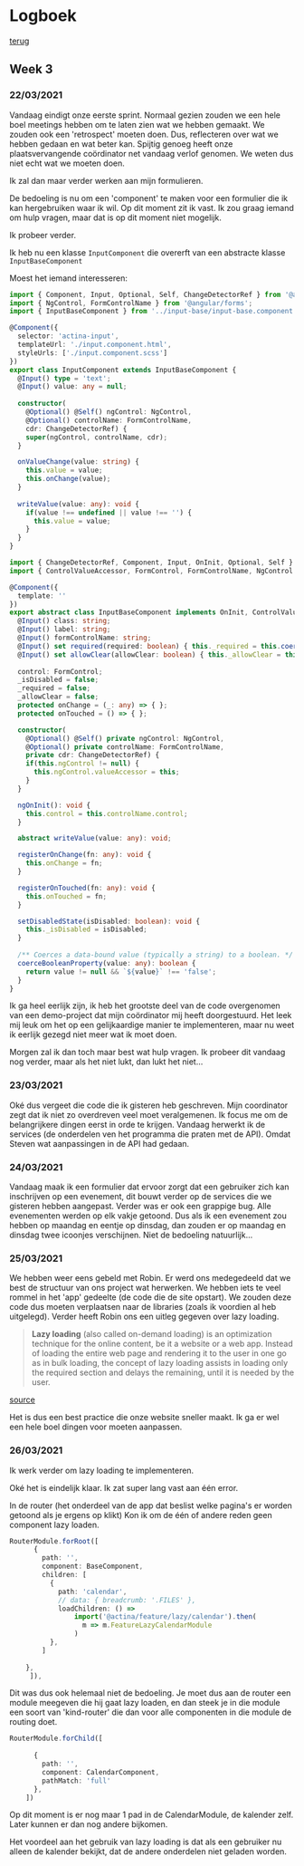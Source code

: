 # Logboek
[terug](https://martijnmeeldijk.github.io/stage/)

## Week 3

### 22/03/2021

Vandaag eindigt onze eerste sprint. Normaal gezien zouden we een hele boel meetings hebben om te laten zien wat we hebben gemaakt. We zouden ook een 'retrospect' moeten doen. Dus, reflecteren over wat we hebben gedaan en wat beter kan. Spijtig genoeg heeft onze plaatsvervangende coördinator net vandaag verlof genomen. We weten dus niet echt wat we moeten doen. 

Ik zal dan maar verder werken aan mijn formulieren. 

De bedoeling is nu om een 'component' te maken voor een formulier die ik kan hergebruiken waar ik wil. Op dit moment zit ik vast. Ik zou graag iemand om hulp vragen, maar dat is op dit moment niet mogelijk.

Ik probeer verder.

Ik heb nu een klasse `InputComponent` die overerft van een abstracte klasse `InputBaseComponent`



Moest het iemand interesseren:

```typescript
import { Component, Input, Optional, Self, ChangeDetectorRef } from '@angular/core';
import { NgControl, FormControlName } from '@angular/forms';
import { InputBaseComponent } from '../input-base/input-base.component';

@Component({
  selector: 'actina-input',
  templateUrl: './input.component.html',
  styleUrls: ['./input.component.scss']
})
export class InputComponent extends InputBaseComponent {
  @Input() type = 'text';
  @Input() value: any = null;
  
  constructor(
    @Optional() @Self() ngControl: NgControl,
    @Optional() controlName: FormControlName,
    cdr: ChangeDetectorRef) {
    super(ngControl, controlName, cdr);
  }

  onValueChange(value: string) {
    this.value = value;
    this.onChange(value);
  }
  
  writeValue(value: any): void {
    if(value !== undefined || value !== '') {
      this.value = value;
    }
  }
}

```

```typescript
import { ChangeDetectorRef, Component, Input, OnInit, Optional, Self } from '@angular/core';
import { ControlValueAccessor, FormControl, FormControlName, NgControl } from '@angular/forms';

@Component({
  template: ''
})
export abstract class InputBaseComponent implements OnInit, ControlValueAccessor {
  @Input() class: string;
  @Input() label: string;
  @Input() formControlName: string;
  @Input() set required(required: boolean) { this._required = this.coerceBooleanProperty(required) };
  @Input() set allowClear(allowClear: boolean) { this._allowClear = this.coerceBooleanProperty(allowClear) };
  
  control: FormControl;
  _isDisabled = false;
  _required = false;
  _allowClear = false;
  protected onChange = (_: any) => { };
  protected onTouched = () => { };

  constructor(
    @Optional() @Self() private ngControl: NgControl,
    @Optional() private controlName: FormControlName,
    private cdr: ChangeDetectorRef) {
    if(this.ngControl != null) {
      this.ngControl.valueAccessor = this;
    }
  }

  ngOnInit(): void {
    this.control = this.controlName.control;
  }

  abstract writeValue(value: any): void;

  registerOnChange(fn: any): void {
    this.onChange = fn;
  }

  registerOnTouched(fn: any): void {
    this.onTouched = fn;
  }

  setDisabledState(isDisabled: boolean): void {
    this._isDisabled = isDisabled;
  }
  
  /** Coerces a data-bound value (typically a string) to a boolean. */
  coerceBooleanProperty(value: any): boolean {
    return value != null && `${value}` !== 'false';
  }
}

```

Ik ga heel eerlijk zijn, ik heb het grootste deel van de code overgenomen van een demo-project dat mijn coördinator mij heeft doorgestuurd. Het leek mij leuk om het op een gelijkaardige manier te implementeren, maar nu weet ik eerlijk gezegd niet meer wat ik moet doen. 

Morgen zal ik dan toch maar best wat hulp vragen. Ik probeer dit vandaag nog verder, maar als het niet lukt, dan lukt het niet...

### 23/03/2021

Oké dus vergeet die code die ik gisteren heb geschreven. Mijn coordinator zegt dat ik niet zo overdreven veel moet veralgemenen. Ik focus me om de belangrijkere dingen eerst in orde te krijgen. Vandaag herwerkt ik de services (de onderdelen ven het programma die praten met de API). Omdat Steven wat aanpassingen in de API had gedaan. 

### 24/03/2021

Vandaag maak ik een formulier dat ervoor zorgt dat een gebruiker zich kan inschrijven op een evenement, dit bouwt verder op de services die we gisteren hebben aangepast. Verder was er ook een grappige bug. Alle evenementen werden op elk vakje getoond. Dus als ik een evenement zou hebben op maandag en eentje op dinsdag, dan zouden er op maandag en dinsdag twee icoonjes verschijnen. Niet de bedoeling natuurlijk... 

### 25/03/2021

We hebben weer eens gebeld met Robin. Er werd ons medegedeeld dat we best de structuur van ons project wat herwerken. We hebben iets te veel rommel in het 'app' gedeelte (de code die de site opstart). We zouden deze code dus moeten verplaatsen naar de libraries (zoals ik voordien al heb uitgelegd). Verder heeft Robin ons een uitleg gegeven over lazy loading. 

> **Lazy loading** (also called on-demand loading) is an optimization technique for the online content, be it a website or a web app.
> Instead of loading the entire web page and rendering it to the user in one go as in bulk loading, the concept of lazy loading assists in loading only the required section and delays the remaining, until it is needed by the user.

[source](https://www.geeksforgeeks.org/what-is-lazy-loading/)

Het is dus een best practice die onze website sneller maakt. Ik ga er wel een hele boel dingen voor moeten aanpassen.

### 26/03/2021

Ik werk verder om lazy loading te implementeren.

Oké het is eindelijk klaar. Ik zat super lang vast aan één error. 



In de router (het onderdeel van de app dat beslist welke pagina's er worden getoond als je ergens op klikt) Kon ik om de één of andere reden geen component lazy loaden. 



```typescript
RouterModule.forRoot([
      { 
        path: '', 
        component: BaseComponent,
        children: [
          {
            path: 'calendar',
            // data: { breadcrumb: '.FILES' },
            loadChildren: () =>
                import('@actina/feature/lazy/calendar').then(
                  m => m.FeatureLazyCalendarModule
                ) 
          },
        ]
    
    },
     ]),
```

Dit was dus ook helemaal niet de bedoeling. Je moet dus aan de router een module meegeven die hij gaat lazy loaden, en dan steek je in die module een soort van 'kind-router' die dan voor alle componenten in die module de routing doet.

```typescript
RouterModule.forChild([
   
      {
        path: '',
        component: CalendarComponent,
        pathMatch: 'full'
      },
    ])
```

Op dit moment is er nog maar 1 pad in de CalendarModule, de kalender zelf. Later kunnen er dan nog andere bijkomen. 



Het voordeel aan het gebruik van lazy loading is dat als een gebruiker nu alleen de kalender bekijkt, dat de andere onderdelen niet geladen worden.
